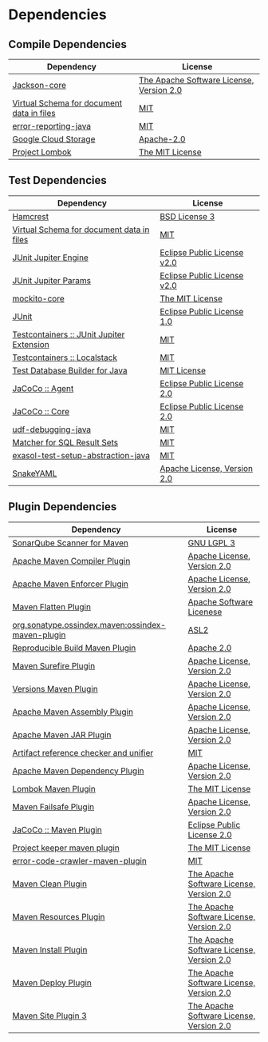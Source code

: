 <!-- @formatter:off -->
# Dependencies

## Compile Dependencies

| Dependency                                     | License                                       |
| ---------------------------------------------- | --------------------------------------------- |
| [Jackson-core][0]                              | [The Apache Software License, Version 2.0][1] |
| [Virtual Schema for document data in files][2] | [MIT][3]                                      |
| [error-reporting-java][4]                      | [MIT][3]                                      |
| [Google Cloud Storage][6]                      | [Apache-2.0][7]                               |
| [Project Lombok][8]                            | [The MIT License][9]                          |

## Test Dependencies

| Dependency                                      | License                           |
| ----------------------------------------------- | --------------------------------- |
| [Hamcrest][10]                                  | [BSD License 3][11]               |
| [Virtual Schema for document data in files][2]  | [MIT][3]                          |
| [JUnit Jupiter Engine][14]                      | [Eclipse Public License v2.0][15] |
| [JUnit Jupiter Params][14]                      | [Eclipse Public License v2.0][15] |
| [mockito-core][18]                              | [The MIT License][19]             |
| [JUnit][20]                                     | [Eclipse Public License 1.0][21]  |
| [Testcontainers :: JUnit Jupiter Extension][22] | [MIT][23]                         |
| [Testcontainers :: Localstack][22]              | [MIT][23]                         |
| [Test Database Builder for Java][26]            | [MIT License][27]                 |
| [JaCoCo :: Agent][28]                           | [Eclipse Public License 2.0][29]  |
| [JaCoCo :: Core][28]                            | [Eclipse Public License 2.0][29]  |
| [udf-debugging-java][32]                        | [MIT][3]                          |
| [Matcher for SQL Result Sets][34]               | [MIT][3]                          |
| [exasol-test-setup-abstraction-java][36]        | [MIT][3]                          |
| [SnakeYAML][38]                                 | [Apache License, Version 2.0][1]  |

## Plugin Dependencies

| Dependency                                              | License                                       |
| ------------------------------------------------------- | --------------------------------------------- |
| [SonarQube Scanner for Maven][40]                       | [GNU LGPL 3][41]                              |
| [Apache Maven Compiler Plugin][42]                      | [Apache License, Version 2.0][7]              |
| [Apache Maven Enforcer Plugin][44]                      | [Apache License, Version 2.0][7]              |
| [Maven Flatten Plugin][46]                              | [Apache Software Licenese][1]                 |
| [org.sonatype.ossindex.maven:ossindex-maven-plugin][48] | [ASL2][1]                                     |
| [Reproducible Build Maven Plugin][50]                   | [Apache 2.0][1]                               |
| [Maven Surefire Plugin][52]                             | [Apache License, Version 2.0][7]              |
| [Versions Maven Plugin][54]                             | [Apache License, Version 2.0][7]              |
| [Apache Maven Assembly Plugin][56]                      | [Apache License, Version 2.0][7]              |
| [Apache Maven JAR Plugin][58]                           | [Apache License, Version 2.0][7]              |
| [Artifact reference checker and unifier][60]            | [MIT][3]                                      |
| [Apache Maven Dependency Plugin][62]                    | [Apache License, Version 2.0][7]              |
| [Lombok Maven Plugin][64]                               | [The MIT License][3]                          |
| [Maven Failsafe Plugin][66]                             | [Apache License, Version 2.0][7]              |
| [JaCoCo :: Maven Plugin][68]                            | [Eclipse Public License 2.0][29]              |
| [Project keeper maven plugin][70]                       | [The MIT License][71]                         |
| [error-code-crawler-maven-plugin][72]                   | [MIT][3]                                      |
| [Maven Clean Plugin][74]                                | [The Apache Software License, Version 2.0][1] |
| [Maven Resources Plugin][76]                            | [The Apache Software License, Version 2.0][1] |
| [Maven Install Plugin][78]                              | [The Apache Software License, Version 2.0][1] |
| [Maven Deploy Plugin][80]                               | [The Apache Software License, Version 2.0][1] |
| [Maven Site Plugin 3][82]                               | [The Apache Software License, Version 2.0][1] |

[28]: https://www.eclemma.org/jacoco/index.html
[4]: https://github.com/exasol/error-reporting-java
[2]: https://github.com/exasol/virtual-schema-common-document-files
[1]: http://www.apache.org/licenses/LICENSE-2.0.txt
[8]: https://projectlombok.org
[52]: https://maven.apache.org/surefire/maven-surefire-plugin/
[74]: http://maven.apache.org/plugins/maven-clean-plugin/
[3]: https://opensource.org/licenses/MIT
[18]: https://github.com/mockito/mockito
[54]: http://www.mojohaus.org/versions-maven-plugin/
[70]: https://github.com/exasol/project-keeper/
[11]: http://opensource.org/licenses/BSD-3-Clause
[42]: https://maven.apache.org/plugins/maven-compiler-plugin/
[27]: https://github.com/exasol/test-db-builder-java/blob/main/LICENSE
[20]: http://junit.org
[29]: https://www.eclipse.org/legal/epl-2.0/
[41]: http://www.gnu.org/licenses/lgpl.txt
[68]: https://www.jacoco.org/jacoco/trunk/doc/maven.html
[19]: https://github.com/mockito/mockito/blob/main/LICENSE
[9]: https://projectlombok.org/LICENSE
[34]: https://github.com/exasol/hamcrest-resultset-matcher
[50]: http://zlika.github.io/reproducible-build-maven-plugin
[40]: http://sonarsource.github.io/sonar-scanner-maven/
[14]: https://junit.org/junit5/
[38]: https://bitbucket.org/snakeyaml/snakeyaml
[46]: https://www.mojohaus.org/flatten-maven-plugin/flatten-maven-plugin
[6]: https://github.com/googleapis/java-storage
[10]: http://hamcrest.org/JavaHamcrest/
[76]: http://maven.apache.org/plugins/maven-resources-plugin/
[60]: https://github.com/exasol/artifact-reference-checker-maven-plugin
[36]: https://github.com/exasol/exasol-test-setup-abstraction-java
[0]: https://github.com/FasterXML/jackson-core
[58]: https://maven.apache.org/plugins/maven-jar-plugin/
[26]: https://github.com/exasol/test-db-builder-java/
[66]: https://maven.apache.org/surefire/maven-failsafe-plugin/
[64]: http://anthonywhitford.com/lombok.maven/lombok-maven-plugin/
[23]: http://opensource.org/licenses/MIT
[21]: http://www.eclipse.org/legal/epl-v10.html
[62]: https://maven.apache.org/plugins/maven-dependency-plugin/
[71]: https://github.com/exasol/project-keeper/blob/main/LICENSE
[7]: https://www.apache.org/licenses/LICENSE-2.0.txt
[44]: https://maven.apache.org/enforcer/maven-enforcer-plugin/
[15]: https://www.eclipse.org/legal/epl-v20.html
[78]: http://maven.apache.org/plugins/maven-install-plugin/
[48]: https://sonatype.github.io/ossindex-maven/maven-plugin/
[22]: https://testcontainers.org
[32]: https://github.com/exasol/udf-debugging-java
[80]: http://maven.apache.org/plugins/maven-deploy-plugin/
[82]: http://maven.apache.org/plugins/maven-site-plugin/
[72]: https://github.com/exasol/error-code-crawler-maven-plugin
[56]: https://maven.apache.org/plugins/maven-assembly-plugin/
